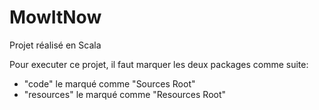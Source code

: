 # MowItNow
Projet réalisé en Scala


Pour executer ce projet, il faut marquer les deux packages comme suite:
  - "code" le marqué comme "Sources Root"
  - "resources" le marqué comme "Resources Root"
  
  
